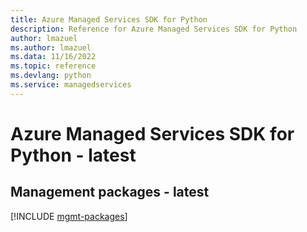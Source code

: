 ```yaml
---
title: Azure Managed Services SDK for Python
description: Reference for Azure Managed Services SDK for Python
author: lmazuel
ms.author: lmazuel
ms.data: 11/16/2022
ms.topic: reference
ms.devlang: python
ms.service: managedservices
---
```

# Azure Managed Services SDK for Python - latest

## Management packages - latest
[!INCLUDE [mgmt-packages](managed-services-mgmt-index.md)]